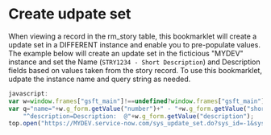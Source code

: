 # Create udpate set

When viewing a record in the rm_story table, this bookmarklet will create a update set in a DIFFERENT instance and enable you to pre-populate values. The example below will create an update set in the ficticious "MYDEV" instance and set the Name (`STRY1234 - Short Description`) and Description fields based on values taken from the story record. To use this bookmarklet, udpate the instance name and query string as needed.

```js
javascript:
var w=window.frames["gsft_main"]!==undefined?window.frames["gsft_main"]:window;
var q="name="+w.g_form.getValue("number")+" - "+w.g_form.getValue("short_description")+
    "^description=Description:  @"+w.g_form.getValue("description");
top.open("https://MYDEV.service-now.com/sys_update_set.do?sys_id=-1&sysparm_query="+q);

```